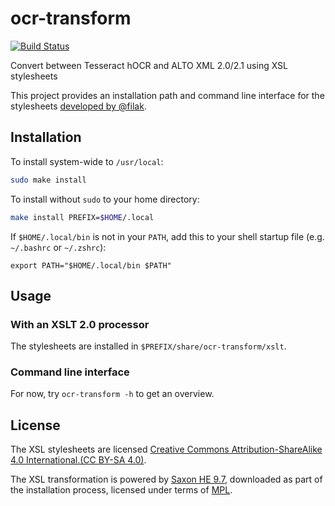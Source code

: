# ocr-transform

[![Build Status](https://travis-ci.org/UB-Mannheim/ocr-transform.svg?branch=master)](https://travis-ci.org/UB-Mannheim/ocr-transform)

Convert between Tesseract hOCR and ALTO XML 2.0/2.1 using XSL stylesheets

This project provides an installation path and command line interface for
the stylesheets [developed by @filak](https://github.com/filak/hOCR-to-ALTO).

## Installation

To install system-wide to `/usr/local`:

```sh
sudo make install
```

To install without `sudo` to your home directory:

```sh
make install PREFIX=$HOME/.local
```

If `$HOME/.local/bin` is not in your `PATH`, add this to your shell startup file (e.g. `~/.bashrc` or `~/.zshrc`):

```
export PATH="$HOME/.local/bin $PATH"
```

## Usage

### With an XSLT 2.0 processor

The stylesheets are installed in `$PREFIX/share/ocr-transform/xslt`.

### Command line interface

For now, try `ocr-transform -h` to get an overview.

## License

The XSL stylesheets are licensed [Creative Commons Attribution-ShareAlike 4.0 International.(CC BY-SA 4.0)](https://creativecommons.org/licenses/by-sa/4.0/legalcode).

The XSL transformation is powered by [Saxon HE 9.7](http://saxon.sourceforge.net/#F9.7HE), downloaded
as part of the installation process, licensed under terms of [MPL](https://www.mozilla.org/MPL/).
